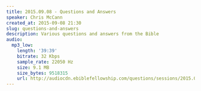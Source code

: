 ```yaml
---
title: 2015.09.08 - Questions and Answers
speaker: Chris McCann
created_at: 2015-09-08 21:30
slug: questions-and-answers
description: Various questions and answers from the Bible
audio:
  mp3_low:
    length: '39:39'
    bitrate: 32 Kbps
    sample_rate: 22050 Hz
    size: 9.1 MB
    size_bytes: 9518315
    url: http://audiocdn.ebiblefellowship.com/questions/sessions/2015.09.08_McCann_-_Questions_and_Answers.mp3
---
```

